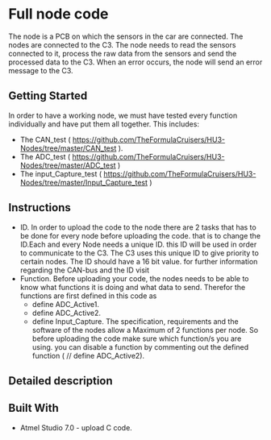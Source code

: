 # Full node code
 The node is a PCB on which the sensors in the car are connected. The nodes are connected to the C3.
The node needs to read the sensors connected to it, process the raw data from the sensors and send the processed data to the C3.
When an error occurs, the node will send an error message to the C3.


## Getting Started

In order to have a working node, we must have tested every function individually and have put them all together. 
This includes:
* The CAN_test ( https://github.com/TheFormulaCruisers/HU3-Nodes/tree/master/CAN_test ).
* The ADC_test ( https://github.com/TheFormulaCruisers/HU3-Nodes/tree/master/ADC_test )
* The input_Capture_test ( https://github.com/TheFormulaCruisers/HU3-Nodes/tree/master/Input_Capture_test )


## Instructions
* ID.
In order to upload the code to the node there are 2 tasks that has to be done for every node before uploading the code. that is to change the ID.Each and every Node needs a unique ID. this ID will be used in order to communicate to the C3. The C3 uses this unique ID to give priority to certain nodes. The ID should have a 16 bit value. for further information regarding the CAN-bus and the ID visit 
* Function.
Before uploading your code, the nodes needs to be able to know what functions it is doing and what data to send. Therefor the functions are first defined in this code as 
  * define ADC_Active1.
  * define ADC_Active2.
  * define Input_Capture.
The specification, requirements and the software of the nodes allow a Maximum of 2 functions per node. So before uploading the code make sure which function/s you are using. you can disable a function by commenting out the defined function ( // define ADC_Active2).

## Detailed description


## Built With

* Atmel Studio 7.0 - upload C code.

